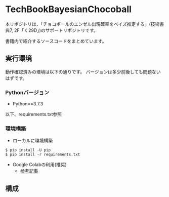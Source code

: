 # TechBookBayesianChocoball

本リポジトリは、「チョコボールのエンゼル出現確率をベイズ推定する」(技術書典7, 2F「く29D」)のサポートリポジトリです。

書籍内で紹介するソースコードをまとめています。


## 実行環境
動作確認済みの環境は以下の通りです。
バージョンは多少前後しても問題ないはずです。

### Pythonバージョン
- Python==3.7.3

以下、requirements.txt参照

### 環境構築
- ローカルに環境構築
```
$ pip install -U pip
$ pip install -r requirements.txt
```

- Google Colabの利用(推奨)
  - [参考記事](https://learning-with-machine.hatenablog.com/entry/2019/05/31/010459)


## 構成

